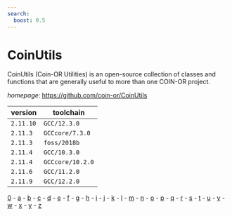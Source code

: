 ```yaml
---
search:
  boost: 0.5
---
```

# CoinUtils

CoinUtils (Coin-OR Utilities) is an open-source collection of classes and functions that are generally useful to more than one COIN-OR project.

*homepage*: <https://github.com/coin-or/CoinUtils>

version | toolchain
--------|----------
``2.11.10`` | ``GCC/12.3.0``
``2.11.3`` | ``GCCcore/7.3.0``
``2.11.3`` | ``foss/2018b``
``2.11.4`` | ``GCC/10.3.0``
``2.11.4`` | ``GCCcore/10.2.0``
``2.11.6`` | ``GCC/11.2.0``
``2.11.9`` | ``GCC/12.2.0``

[0](../0/index.md) - [a](../a/index.md) - [b](../b/index.md) - [c](../c/index.md) - [d](../d/index.md) - [e](../e/index.md) - [f](../f/index.md) - [g](../g/index.md) - [h](../h/index.md) - [i](../i/index.md) - [j](../j/index.md) - [k](../k/index.md) - [l](../l/index.md) - [m](../m/index.md) - [n](../n/index.md) - [o](../o/index.md) - [p](../p/index.md) - [q](../q/index.md) - [r](../r/index.md) - [s](../s/index.md) - [t](../t/index.md) - [u](../u/index.md) - [v](../v/index.md) - [w](../w/index.md) - [x](../x/index.md) - [y](../y/index.md) - [z](../z/index.md)

